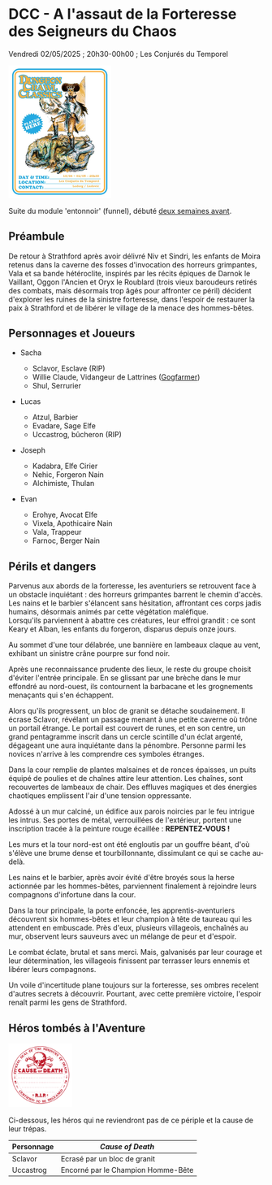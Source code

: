 # DCC - A l'assaut de la Forteresse des Seigneurs du Chaos

Vendredi 02/05/2025 ; 20h30-00h00 ; Les Conjurés du Temporel

[<img alt="dcc-played-here-3" title ="DCC RPG played here 2025/05/02" src="./assets/DCC-Played-Here-2025-04-18+05-02-r.jpg" class="center" width="40%">](./assets/DCC-Played-Here-2025-04-18+05-02-r.jpg)

Suite du module 'entonnoir' (funnel), débuté [deux semaines avant](./dcc_cdt_2025_04_18).

## Préambule

De retour à Strathford après avoir délivré Niv et Sindri, les enfants de Moira retenus dans la caverne des fosses d'invocation des horreurs grimpantes, Vala et sa bande hétéroclite, inspirés par les récits épiques de Darnok le Vaillant, Oggon l'Ancien et Oryx le Roublard (trois vieux baroudeurs retirés des combats, mais désormais trop âgés pour affronter ce péril) décident d'explorer les ruines de la sinistre forteresse, dans l'espoir de restaurer la paix à Strathford et de libérer le village de la menace des hommes-bêtes.

## Personnages et Joueurs

- Sacha
  - Sclavor, Esclave (RIP)
  - Willie Claude, Vidangeur de Lattrines ([Gogfarmer](https://www.youtube.com/watch?v=y3K5JjzwRyo&t=36s))
  - Shul, Serrurier

- Lucas
  - Atzul, Barbier
  - Evadare, Sage Elfe
  - Uccastrog, bûcheron (RIP)

- Joseph
  - Kadabra, Elfe Cirier
  - Nehic, Forgeron Nain
  - Alchimiste, Thulan
  
- Evan
  - Erohye, Avocat Elfe
  - Vixela, Apothicaire Nain
  - Vala, Trappeur
  - Farnoc, Berger Nain

## Périls et dangers

Parvenus aux abords de la forteresse, les aventuriers se retrouvent face à un obstacle inquiétant : des horreurs grimpantes barrent le chemin d'accès. Les nains et le barbier s'élancent sans hésitation, affrontant ces corps jadis humains, désormais animés par cette végétation maléfique.  
Lorsqu'ils parviennent à abattre ces créatures, leur effroi grandit : ce sont Keary et Alban, les enfants du forgeron, disparus depuis onze jours.  

Au sommet d'une tour délabrée, une bannière en lambeaux claque au vent, exhibant un sinistre crâne pourpre sur fond noir.  

Après une reconnaissance prudente des lieux, le reste du groupe choisit d'éviter l'entrée principale. En se glissant par une brèche dans le mur effondré au nord-ouest, ils contournent la barbacane et les grognements menaçants qui s'en échappent.  

Alors qu'ils progressent, un bloc de granit se détache soudainement. Il écrase Sclavor, révélant un passage menant à une petite caverne où trône un portail étrange. Le portail est couvert de runes, et en son centre, un grand pentagramme inscrit dans un cercle scintille d'un éclat argenté, dégageant une aura inquiétante dans la pénombre. Personne parmi les novices n'arrive à les comprendre ces symboles étranges.

Dans la cour remplie de plantes malsaines et de ronces épaisses, un puits équipé de poulies et de chaînes attire leur attention. Les chaînes, sont recouvertes de lambeaux de chair. Des effluves magiques et des énergies chaotiques emplissent l'air d'une tension oppressante.

Adossé à un mur calciné, un édifice aux parois noircies par le feu intrigue les intrus. Ses portes de métal, verrouillées de l'extérieur, portent une inscription tracée à la peinture rouge écaillée : **REPENTEZ-VOUS !**  

Les murs et la tour nord-est ont été engloutis par un gouffre béant, d'où s'élève une brume dense et tourbillonnante, dissimulant ce qui se cache au-delà.

Les nains et le barbier, après avoir évité d'être broyés sous la herse actionnée par les hommes-bêtes, parviennent finalement à rejoindre leurs compagnons d'infortune dans la cour.

Dans la tour principale, la porte enfoncée, les apprentis-aventuriers découvrent six hommes-bêtes et leur champion à tête de taureau qui les attendent en embuscade. Près d'eux, plusieurs villageois, enchaînés au mur, observent leurs sauveurs avec un mélange de peur et d'espoir.  

Le combat éclate, brutal et sans merci. Mais, galvanisés par leur courage et leur détermination, les villageois finissent par terrasser leurs ennemis et libérer leurs compagnons. 

Un voile d'incertitude plane toujours sur la forteresse, ses ombres recelent d'autres secrets à découvrir. Pourtant, avec cette première victoire, l'espoir renaît parmi les gens de Strathford. 


## Héros tombés à l'Aventure
  
<img alt="cause-death-stamp" title ="Cause of Death Stamp" src="./assets/cause-of-death-1.png" class="center" width="25%">

Ci-dessous, les héros qui ne reviendront pas de ce périple et la cause de leur trépas.

| Personnage | _Cause of Death_ |
| --- | --- |
| Sclavor | Ecrasé par un bloc de granit |
| Uccastrog | Encorné par le Champion Homme-Bête |
